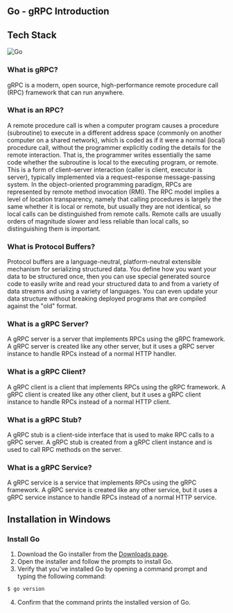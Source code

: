 ## Go - gRPC Introduction

## Tech Stack
![Go](https://img.shields.io/badge/go-%2300ADD8.svg?style=for-the-badge&logo=go&logoColor=white)


### What is gRPC?
gRPC is a modern, open source, high-performance remote procedure call (RPC) framework that can run anywhere.

### What is an RPC?
A remote procedure call is when a computer program causes a procedure (subroutine) to execute in a different address space (commonly on another computer on a shared network), which is coded as if it were a normal (local) procedure call, without the programmer explicitly coding the details for the remote interaction. That is, the programmer writes essentially the same code whether the subroutine is local to the executing program, or remote. This is a form of client–server interaction (caller is client, executor is server), typically implemented via a request–response message-passing system. In the object-oriented programming paradigm, RPCs are represented by remote method invocation (RMI). The RPC model implies a level of location transparency, namely that calling procedures is largely the same whether it is local or remote, but usually they are not identical, so local calls can be distinguished from remote calls. Remote calls are usually orders of magnitude slower and less reliable than local calls, so distinguishing them is important.

### What is Protocol Buffers?
Protocol buffers are a language-neutral, platform-neutral extensible mechanism for serializing structured data. You define how you want your data to be structured once, then you can use special generated source code to easily write and read your structured data to and from a variety of data streams and using a variety of languages. You can even update your data structure without breaking deployed programs that are compiled against the "old" format.

### What is a gRPC Server?
A gRPC server is a server that implements RPCs using the gRPC framework. A gRPC server is created like any other server, but it uses a gRPC server instance to handle RPCs instead of a normal HTTP handler.

### What is a gRPC Client?
A gRPC client is a client that implements RPCs using the gRPC framework. A gRPC client is created like any other client, but it uses a gRPC client instance to handle RPCs instead of a normal HTTP client.

### What is a gRPC Stub?
A gRPC stub is a client-side interface that is used to make RPC calls to a gRPC server. A gRPC stub is created from a gRPC client instance and is used to call RPC methods on the server.

### What is a gRPC Service?
A gRPC service is a service that implements RPCs using the gRPC framework. A gRPC service is created like any other service, but it uses a gRPC service instance to handle RPCs instead of a normal HTTP service.


## Installation in Windows
### Install Go
1. Download the Go installer from the [Downloads page](https://golang.org/dl/).
2. Open the installer and follow the prompts to install Go.
3. Verify that you've installed Go by opening a command prompt and typing the following command:
```bash
$ go version
```
4. Confirm that the command prints the installed version of Go.
